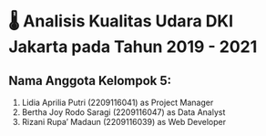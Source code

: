 # 🌡 Analisis Kualitas Udara DKI Jakarta pada Tahun 2019 - 2021
## Nama Anggota Kelompok 5:
1. Lidia Aprilia Putri (2209116041) as Project Manager
2. Bertha Joy Rodo Saragi (2209116047) as Data Analyst
3. Rizani Rupa’ Madaun (2209116039) as Web Developer
